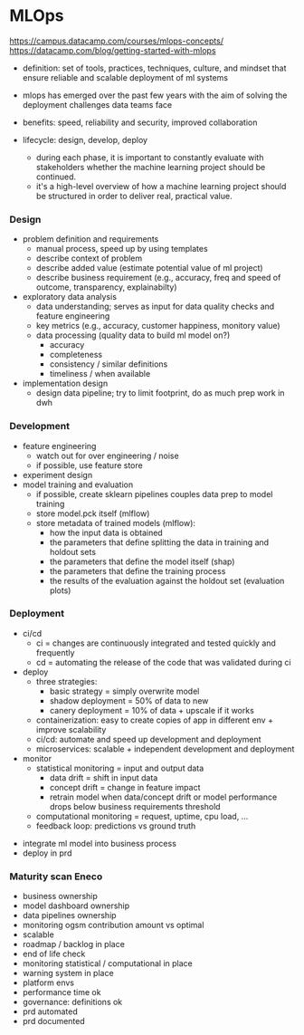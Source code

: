# MLOps

https://campus.datacamp.com/courses/mlops-concepts/  
https://datacamp.com/blog/getting-started-with-mlops  


- definition: set of tools, practices, techniques, culture, and mindset that ensure reliable and scalable deployment of ml systems  
- mlops has emerged over the past few years with the aim of solving the deployment challenges data teams face
- benefits: speed, reliability and security, improved collaboration 

- lifecycle: design, develop, deploy  
    - during each phase, it is important to constantly evaluate with stakeholders whether the machine learning project should be continued.
    - it's a high-level overview of how a machine learning project should be structured in order to deliver real, practical value.

### Design

  * problem definition and requirements
    - manual process, speed up by using templates
    - describe context of problem
    - describe added value (estimate potential value of ml project)
    - describe business requirement (e.g., accuracy, freq and speed of outcome, transparency, explainabilty)
  * exploratory data analysis
    - data understanding; serves as input for data quality checks and feature engineering
    - key metrics (e.g., accuracy, customer happiness, monitory value)
    - data processing (quality data to build ml model on?)
      - accuracy
      - completeness
      - consistency / similar definitions
      - timeliness / when available
  * implementation design
    - design data pipeline; try to limit footprint, do as much prep work in dwh

###  Development

  * feature engineering
    - watch out for over engineering / noise
    - if possible, use feature store
  * experiment design
  * model training and evaluation
    - if possible, create sklearn pipelines couples data prep to model training
    - store model.pck itself (mlflow)
    - store metadata of trained models (mlflow):
        - how the input data is obtained
        - the parameters that define splitting the data in training and holdout sets
        - the parameters that define the model itself (shap)
        - the parameters that define the training process
        - the results of the evaluation against the holdout set (evaluation plots)
    
### Deployment

  * ci/cd
      - ci = changes are continuously integrated and tested quickly and frequently
      - cd = automating the release of the code that was validated during ci
  * deploy
    - three strategies:
      - basic strategy = simply overwrite model
      - shadow deployment = 50% of data to new
      - canery deployment = 10% of data + upscale if it works
    - containerization: easy to create copies of app in different env + improve scalability
    - ci/cd: automate and speed up development and deployment
    - microservices: scalable + independent development and deployment
  * monitor
      - statistical monitoring = input and output data
          - data drift = shift in input data
          - concept drift = change in feature impact
          - retrain model when data/concept drift or model performance drops below business requirements threshold
      - computational monitoring = request, uptime, cpu load, ...
      - feedback loop: predictions vs ground truth
  - integrate ml model into business process
  - deploy in prd

### Maturity scan Eneco

- business ownership
- model dashboard ownership
- data pipelines ownership
- monitoring ogsm contribution amount vs optimal
- scalable
- roadmap / backlog in place
- end of life check
- monitoring statistical / computational in place
- warning system in place
- platform envs
- performance time ok
- governance: definitions ok
- prd automated
- prd documented
